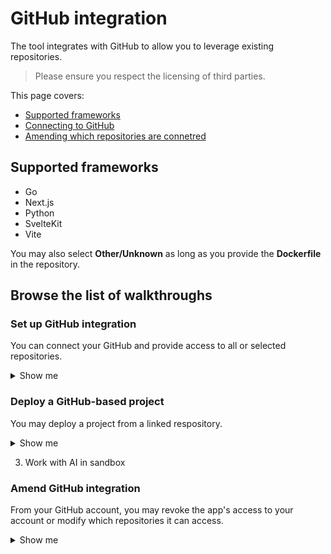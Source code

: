 # GitHub integration

The tool integrates with GitHub to allow you to leverage existing repositories.

> Please ensure you respect the licensing of third parties.

This page covers: 

- [Supported frameworks](#supported-frameworks) 
- [Connecting to GitHub](#set-up-github-integration)
- [Amending which repositories are connetred](#amend-github-integration)

## Supported frameworks

- Go
- Next.js
- Python
- SvelteKit
- Vite

You may also select **Other/Unknown** as long as you provide the **Dockerfile** in the repository.

## Browse the list of walkthroughs

### Set up GitHub integration

You can connect your GitHub and provide access to all or selected repositories.

<details>
  <summary>Show me</summary>

1. Logged into the app, click on **New Project**.
2. Click on **Import Github Repository**.
3. Decide between **All repositories** and **Only select repositories**.
4. If selecting, choose the relevant repos (you can always configure the access from GitHub again later).
5. Click on **Install**.
6. Verify according to your GitHub verification method.

> You may need to re-login if this issue was not fixed yet!

![](../../Static/Gifs/autogen-all-repos-connect.gif)

</details>

### Deploy a GitHub-based project

You may deploy a project from a linked respository.

<details>
  <summary>Show me</summary>

1. Logged into the app, click on **New Project**.
2. Choose the relevant repo.
3. Click on **Install**.

> You may need to re-login if this issue was not fixed yet!

![](../../Static/Gifs/autogen-all-repos-connect.gif)

</details>

3. Work with AI in sandbox

<!-- todo -->

### Amend GitHub integration

From your GitHub account, you may revoke the app's access to your account or modify which repositories it can access.

<details>
  <summary>Show me</summary>

1. Logged into your GitHub > Your profile pic > Settings → [Integrations] Applications.
2. Select the tab **Installed GitHub Apps** > NodeOps Build0 > click Configure
3. You may:
- Suspend your installation: click **Suspend**
- Uninstall the app: click **Uninstall**
- Curate the repository access list

![Uninstall app](./Static/Gifs/disconnect-autogen-app.gif)

</details>



